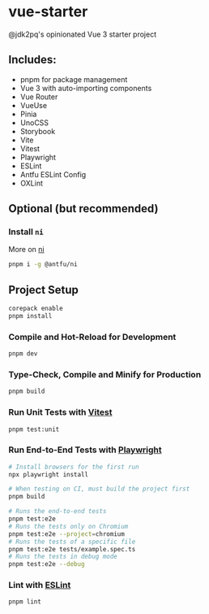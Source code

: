# vue-starter

@jdk2pq's opinionated Vue 3 starter project

## Includes:

- pnpm for package management
- Vue 3 with auto-importing components
- Vue Router
- VueUse
- Pinia
- UnoCSS
- Storybook
- Vite
- Vitest
- Playwright
- ESLint
- Antfu ESLint Config
- OXLint

## Optional (but recommended)

### Install `ni`

More on [ni](https://github.com/antfu-collective/ni)

```sh
pnpm i -g @antfu/ni
```

## Project Setup

```sh
corepack enable
pnpm install
```

### Compile and Hot-Reload for Development

```sh
pnpm dev
```

### Type-Check, Compile and Minify for Production

```sh
pnpm build
```

### Run Unit Tests with [Vitest](https://vitest.dev/)

```sh
pnpm test:unit
```

### Run End-to-End Tests with [Playwright](https://playwright.dev)

```sh
# Install browsers for the first run
npx playwright install

# When testing on CI, must build the project first
pnpm build

# Runs the end-to-end tests
pnpm test:e2e
# Runs the tests only on Chromium
pnpm test:e2e --project=chromium
# Runs the tests of a specific file
pnpm test:e2e tests/example.spec.ts
# Runs the tests in debug mode
pnpm test:e2e --debug
```

### Lint with [ESLint](https://eslint.org/)

```sh
pnpm lint
```
